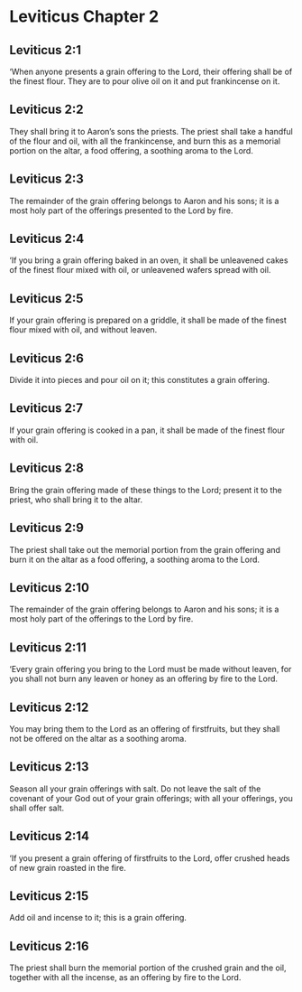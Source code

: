 # Leviticus Chapter 2

## Leviticus 2:1
‘When anyone presents a grain offering to the Lord, their offering shall be of the finest flour. They are to pour olive oil on it and put frankincense on it.

## Leviticus 2:2
They shall bring it to Aaron’s sons the priests. The priest shall take a handful of the flour and oil, with all the frankincense, and burn this as a memorial portion on the altar, a food offering, a soothing aroma to the Lord.

## Leviticus 2:3
The remainder of the grain offering belongs to Aaron and his sons; it is a most holy part of the offerings presented to the Lord by fire.

## Leviticus 2:4
‘If you bring a grain offering baked in an oven, it shall be unleavened cakes of the finest flour mixed with oil, or unleavened wafers spread with oil.

## Leviticus 2:5
If your grain offering is prepared on a griddle, it shall be made of the finest flour mixed with oil, and without leaven.

## Leviticus 2:6
Divide it into pieces and pour oil on it; this constitutes a grain offering.

## Leviticus 2:7
If your grain offering is cooked in a pan, it shall be made of the finest flour with oil.

## Leviticus 2:8
Bring the grain offering made of these things to the Lord; present it to the priest, who shall bring it to the altar.

## Leviticus 2:9
The priest shall take out the memorial portion from the grain offering and burn it on the altar as a food offering, a soothing aroma to the Lord.

## Leviticus 2:10
The remainder of the grain offering belongs to Aaron and his sons; it is a most holy part of the offerings to the Lord by fire.

## Leviticus 2:11
‘Every grain offering you bring to the Lord must be made without leaven, for you shall not burn any leaven or honey as an offering by fire to the Lord.

## Leviticus 2:12
You may bring them to the Lord as an offering of firstfruits, but they shall not be offered on the altar as a soothing aroma.

## Leviticus 2:13
Season all your grain offerings with salt. Do not leave the salt of the covenant of your God out of your grain offerings; with all your offerings, you shall offer salt.

## Leviticus 2:14
‘If you present a grain offering of firstfruits to the Lord, offer crushed heads of new grain roasted in the fire.

## Leviticus 2:15
Add oil and incense to it; this is a grain offering.

## Leviticus 2:16
The priest shall burn the memorial portion of the crushed grain and the oil, together with all the incense, as an offering by fire to the Lord.

